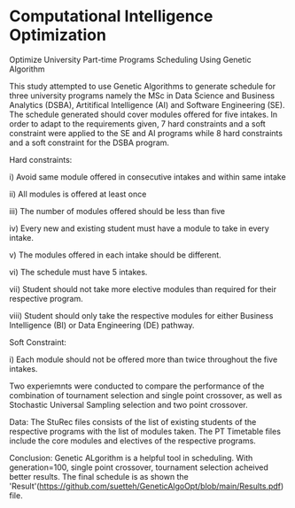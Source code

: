 # Computational Intelligence Optimization
Optimize University Part-time Programs Scheduling Using Genetic Algorithm

This study attempted to use Genetic Algorithms to generate schedule for three university programs namely the MSc in Data Science and Business Analytics (DSBA), Artitifical Intelligence (AI) and Software Engineering (SE). The schedule generated should cover modules offered for five intakes. 
In order to adapt to the requirements given, 7 hard constraints and a soft constraint were applied to the SE and AI programs while 8 hard constraints and a soft constraint for the DSBA program. 

Hard constraints:

i) Avoid same module offered in consecutive intakes and within same intake

ii) All modules is offered at least once

iii) The number of modules offered should be less than five

iv) Every new and existing student must have a module to take in every intake.

v) The modules offered in each intake should be different.

vi) The schedule must have 5 intakes.

vii) Student should not take more elective modules than required for their respective program. 

viii) Student should only take the respective modules for either Business Intelligence (BI) or Data Engineering (DE) pathway.

Soft Constraint:

i) Each module should not be offered more than twice throughout the five intakes.

Two experiemnts were conducted to compare the performance of the combination of tournament selection and single point crossover, as well as Stochastic Universal Sampling selection and two point crossover.

Data:
The StuRec files consists of the list of existing students of the respective programs with the list of modules taken.
The PT Timetable files include the core modules and electives of the respective programs.

Conclusion:
Genetic ALgorithm is a helpful tool in scheduling. With generation=100, single point crossover, tournament selection acheived better results. The final schedule is as shown the 'Result'(https://github.com/suetteh/GeneticAlgoOpt/blob/main/Results.pdf) file.
